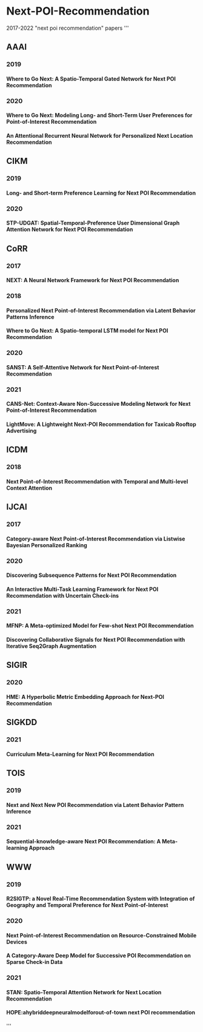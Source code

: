 # Next-POI-Recommendation
2017-2022 "next poi recommendation" papers
'''
## AAAI
### 2019
#### Where to Go Next: A Spatio-Temporal Gated Network for Next POI Recommendation
### 2020
#### Where to Go Next: Modeling Long- and Short-Term User Preferences for Point-of-Interest Recommendation
#### An Attentional Recurrent Neural Network for Personalized Next Location Recommendation
## CIKM
### 2019
#### Long- and Short-term Preference Learning for Next POI Recommendation
### 2020
#### STP-UDGAT: Spatial-Temporal-Preference User Dimensional Graph Attention Network for Next POI Recommendation
## CoRR
### 2017
#### NEXT: A Neural Network Framework for Next POI Recommendation
### 2018
#### Personalized Next Point-of-Interest Recommendation via Latent Behavior Patterns Inference
#### Where to Go Next: A Spatio-temporal LSTM model for Next POI Recommendation
### 2020
#### SANST: A Self-Attentive Network for Next Point-of-Interest Recommendation
### 2021
#### CANS-Net: Context-Aware Non-Successive Modeling Network for Next Point-of-Interest Recommendation
#### LightMove: A Lightweight Next-POI Recommendation for Taxicab Rooftop Advertising
## ICDM
### 2018
#### Next Point-of-Interest Recommendation with Temporal and Multi-level Context Attention
## IJCAI
### 2017
#### Category-aware Next Point-of-Interest Recommendation via Listwise Bayesian Personalized Ranking
### 2020
#### Discovering Subsequence Patterns for Next POI Recommendation
#### An Interactive Multi-Task Learning Framework for Next POI Recommendation with Uncertain Check-ins
### 2021
#### MFNP: A Meta-optimized Model for Few-shot Next POI Recommendation
#### Discovering Collaborative Signals for Next POI Recommendation with Iterative Seq2Graph Augmentation
## SIGIR
### 2020
#### HME: A Hyperbolic Metric Embedding Approach for Next-POI Recommendation
## SIGKDD
### 2021
#### Curriculum Meta-Learning for Next POI Recommendation
## TOIS
### 2019
#### Next and Next New POI Recommendation via Latent Behavior Pattern Inference
### 2021
#### Sequential-knowledge-aware Next POI Recommendation: A Meta-learning Approach
## WWW
### 2019
#### R2SIGTP: a Novel Real-Time Recommendation System with Integration of Geography and Temporal Preference for Next Point-of-Interest
### 2020
#### Next Point-of-Interest Recommendation on Resource-Constrained Mobile Devices
#### A Category-Aware Deep Model for Successive POI Recommendation on Sparse Check-in Data
### 2021
#### STAN: Spatio-Temporal Attention Network for Next Location Recommendation
#### HOPE:ahybriddeepneuralmodelforout-of-town next POI recommendation
'''
